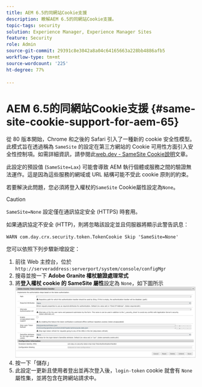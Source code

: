 ```yaml
---
title: AEM 6.5的同網站Cookie支援
description: 瞭解AEM 6.5的同網站Cookie支援。
topic-tags: security
solution: Experience Manager, Experience Manager Sites
feature: Security
role: Admin
source-git-commit: 29391c8e3042a8a04c64165663a228bb4886afb5
workflow-type: tm+mt
source-wordcount: '225'
ht-degree: 77%

---
```


# AEM 6.5的同網站Cookie支援 {#same-site-cookie-support-for-aem-65}

從 80 版本開始，Chrome 和之後的 Safari 引入了一種新的 cookie 安全性模型。此模式旨在透過稱為 `SameSite` 的設定在第三方網站的 Cookie 可用性方面引入安全性控制項。如需詳細資訊，請參閱此[web.dev - SameSite Cookie說明](https://web.dev/samesite-cookies-explained/)文章。

此設定的預設值 (`SameSite=Lax`) 可能會導致 AEM 執行個體或服務之間的驗證無法運作。這是因為這些服務的網域或 URL 結構可能不受此 cookie 原則的約束。

若要解決此問題，您必須將登入權杖的`SameSite` Cookie屬性設定為`None`。

>[!CAUTION]
>
>`SameSite=None` 設定僅在通訊協定安全 (HTTPS) 時套用。
>
>如果通訊協定不安全 (HTTP)，則將忽略該設定並且伺服器將顯示此警告訊息：
>
>`WARN com.day.crx.security.token.TokenCookie Skip 'SameSite=None'`

您可以依照下列步驟新增設定：

1. 前往 Web 主控台，位於 `http://serveraddress:serverport/system/console/configMgr`
1. 搜尋並按一下 **Adobe Granite 權杖驗證處理常式**
1. 將&#x200B;**登入權杖 cookie 的 SameSite 屬性**&#x200B;設定為 `None`，如下圖所示
   ![samesite](assets/samesite1.png)
1. 按一下「儲存」
1. 此設定一更新且使用者登出並再次登入後，`login-token` cookie 就會有 `None` 屬性集，並將包含在跨網站請求中。
